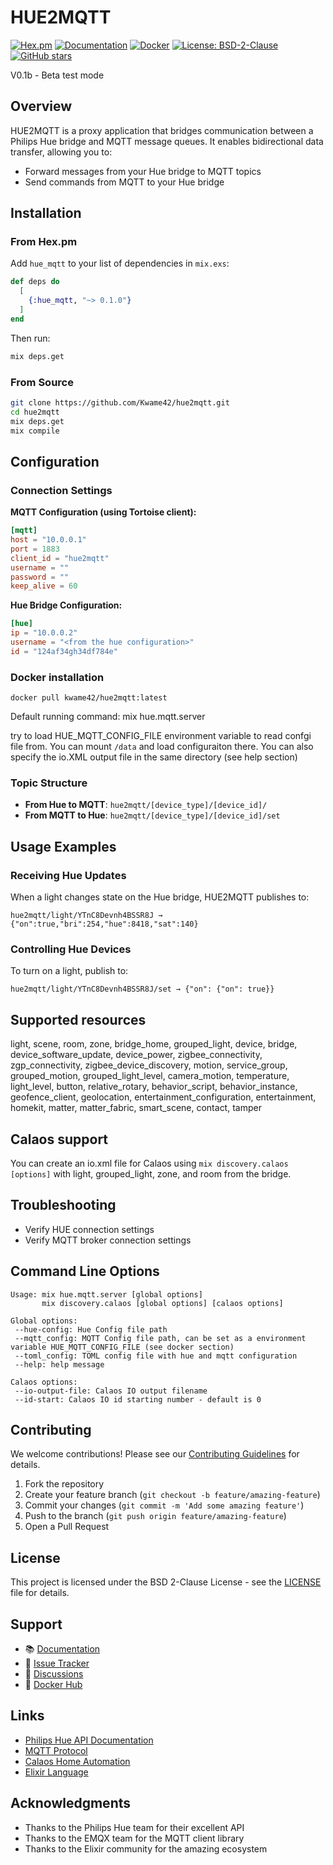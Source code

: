 # HUE2MQTT

[![Hex.pm](https://img.shields.io/hexpm/v/hue_mqtt.svg)](https://hex.pm/packages/hue_mqtt)
[![Documentation](https://img.shields.io/badge/docs-hexdocs-blue.svg)](https://hexdocs.pm/hue_mqtt)
[![Docker](https://img.shields.io/docker/pulls/kwame42/hue2mqtt.svg)](https://hub.docker.com/r/kwame42/hue2mqtt)
[![License: BSD-2-Clause](https://img.shields.io/badge/License-BSD_2--Clause-orange.svg)](https://opensource.org/licenses/BSD-2-Clause)
[![GitHub stars](https://img.shields.io/github/stars/Kwame42/hue2mqtt.svg)](https://github.com/Kwame42/hue2mqtt/stargazers)

V0.1b - Beta test mode

## Overview
HUE2MQTT is a proxy application that bridges communication between a Philips Hue bridge and MQTT message queues. It enables bidirectional data transfer, allowing you to:
- Forward messages from your Hue bridge to MQTT topics
- Send commands from MQTT to your Hue bridge

## Installation

### From Hex.pm

Add `hue_mqtt` to your list of dependencies in `mix.exs`:

```elixir
def deps do
  [
    {:hue_mqtt, "~> 0.1.0"}
  ]
end
```

Then run:
```bash
mix deps.get
```

### From Source

```bash
git clone https://github.com/Kwame42/hue2mqtt.git
cd hue2mqtt
mix deps.get
mix compile
```

## Configuration

### Connection Settings

**MQTT Configuration (using Tortoise client):**
```toml
[mqtt]
host = "10.0.0.1"
port = 1883
client_id = "hue2mqtt"
username = ""
password = ""
keep_alive = 60
```

**Hue Bridge Configuration:**
```toml
[hue]
ip = "10.0.0.2"
username = "<from the hue configuration>"
id = "124af34gh34df784e"
```

### Docker installation

`docker pull kwame42/hue2mqtt:latest`

Default running command: mix hue.mqtt.server

try to load HUE_MQTT_CONFIG_FILE environment variable to read confgi file from. You can mount `/data` and load configuraiton there. You can also specify the io.XML output file in the same directory (see help section)

### Topic Structure
- **From Hue to MQTT**: `hue2mqtt/[device_type]/[device_id]/`
- **From MQTT to Hue**: `hue2mqtt/[device_type]/[device_id]/set`

## Usage Examples

### Receiving Hue Updates
When a light changes state on the Hue bridge, HUE2MQTT publishes to:
```
hue2mqtt/light/YTnC8Devnh4BSSR8J → {"on":true,"bri":254,"hue":8418,"sat":140}
```

### Controlling Hue Devices
To turn on a light, publish to:
```
hue2mqtt/light/YTnC8Devnh4BSSR8J/set → {"on": {"on": true}}
```

## Supported resources 
light, scene, room, zone, bridge_home, grouped_light, device, bridge, device_software_update, device_power, zigbee_connectivity, zgp_connectivity, zigbee_device_discovery, motion, service_group, grouped_motion, grouped_light_level, camera_motion, temperature, light_level, button, relative_rotary, behavior_script, behavior_instance, geofence_client, geolocation, entertainment_configuration, entertainment, homekit, matter, matter_fabric, smart_scene, contact, tamper

## Calaos support

You can create an io.xml file for Calaos using `mix discovery.calaos [options]` with light, grouped_light, zone, and room from the bridge.

## Troubleshooting
- Verify HUE connection settings
- Verify MQTT broker connection settings

## Command Line Options
```
Usage: mix hue.mqtt.server [global options]
       mix discovery.calaos [global options] [calaos options]

Global options:
 --hue-config: Hue Config file path
 --mqtt_config: MQTT Config file path, can be set as a environment variable HUE_MQTT_CONFIG_FILE (see docker section)
 --toml_config: TOML config file with hue and mqtt configuration
 --help: help message

Calaos options:
 --io-output-file: Calaos IO output filename 
 --id-start: Calaos IO id starting number - default is 0
```

## Contributing

We welcome contributions! Please see our [Contributing Guidelines](CONTRIBUTING.md) for details.

1. Fork the repository
2. Create your feature branch (`git checkout -b feature/amazing-feature`)
3. Commit your changes (`git commit -m 'Add some amazing feature'`)
4. Push to the branch (`git push origin feature/amazing-feature`)
5. Open a Pull Request

## License

This project is licensed under the BSD 2-Clause License - see the [LICENSE](LICENSE) file for details.

## Support

- 📚 [Documentation](https://hexdocs.pm/hue_mqtt)
- 🐛 [Issue Tracker](https://github.com/Kwame42/hue2mqtt/issues)
- 💬 [Discussions](https://github.com/Kwame42/hue2mqtt/discussions)
- 🐳 [Docker Hub](https://hub.docker.com/r/kwame42/hue2mqtt)

## Links

- [Philips Hue API Documentation](https://developers.meethue.com/develop/hue-api-v2/)
- [MQTT Protocol](https://mqtt.org/)
- [Calaos Home Automation](https://calaos.fr/)
- [Elixir Language](https://elixir-lang.org/)

## Acknowledgments

- Thanks to the Philips Hue team for their excellent API
- Thanks to the EMQX team for the MQTT client library
- Thanks to the Elixir community for the amazing ecosystem

